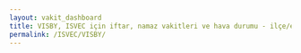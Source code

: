```yaml
---
layout: vakit_dashboard
title: VISBY, ISVEC için iftar, namaz vakitleri ve hava durumu - ilçe/eyalet seç
permalink: /ISVEC/VISBY/
---
```


<script type="text/javascript">
  var GLOBAL_COUNTRY = 'ISVEC';
  var GLOBAL_CITY = 'VISBY';
  var GLOBAL_STATE = '';
  var lat = 72;
  var lon = 21;
</script>
